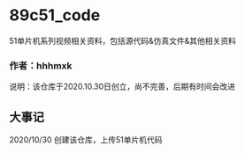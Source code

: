 # 89c51_code
51单片机系列视频相关资料，包括源代码&仿真文件&其他相关资料
### 作者：hhhmxk
说明：该仓库于2020.10.30日创立，尚不完善，后期有时间会改进
## 大事记
2020/10/30 创建该仓库，上传51单片机代码
